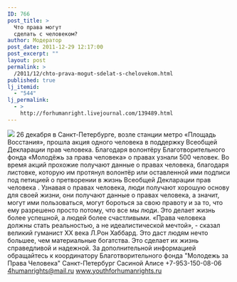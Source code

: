 ```yaml
---
ID: 766
post_title: >
  Что права могут
  сделать с человеком?
author: Модератор
post_date: 2011-12-29 12:17:00
post_excerpt: ""
layout: post
permalink: >
  /2011/12/chto-prava-mogut-sdelat-s-chelovekom.html
published: true
lj_itemid:
  - "544"
lj_permalink:
  - >
    http://forhumanright.livejournal.com/139489.html
---
```

<img src="http://cs5338.vk.com/u132145096/132409092/x_5b26039f.jpg" /> 26 декабря в Санкт-Петербурге, возле станции метро «Площадь Восстания», прошла акция одного человека в поддержку Всеобщей Декларации прав человека. Благодаря волонтёру Благотворительного фонда «Молодёжь за права человека» о правах узнали 500 человек.
Во время акций прохожие получают данные о правах человека, благодаря листовке, которую им протянул волонтёр или оставленной ими подписи под петицией о претворении в жизнь Всеобщей Декларации прав человека . Узнавая о правах человека, люди получают хорошую основу для своей жизни, они получают данные о правах человека, а значит, могут ими пользоваться, могут бороться за свою правоту и за то, что ему разрешено просто потому, что все мы люди. Это делает жизнь более успешной, а людей более счастливыми.
«Права человека должны стать реальностью, а не идеалистической мечтой», - сказал великий гуманист ХХ века Л.Рон Хаббард. Это даст людям нечто большее, чем материальные богатства. Это сделает их жизнь справедливой и надежной.
За дополнительной информацией обращайтесь к координатору
Благотворительного фонда
"Молодежь за Права Человека" Санкт-Петербург 
Сасиной Алисе 
+7-953-150-08-06 
4humanrights@mail.ru
www.youthforhumanrights.ru